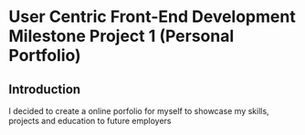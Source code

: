 # User Centric Front-End Development Milestone Project 1 (Personal Portfolio)

## Introduction 

I decided to create a online porfolio for myself to showcase my skills, projects and education to future employers 
